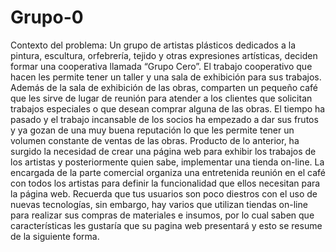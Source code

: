 # Grupo-0
Contexto del problema: Un grupo de artistas plásticos dedicados a la pintura, escultura, orfebrería, tejido y otras expresiones artísticas, deciden formar una cooperativa llamada “Grupo Cero”. El trabajo cooperativo que hacen les permite tener un taller y una sala de exhibición para sus trabajos. Además de la sala de exhibición de las obras, comparten un pequeño café que les sirve de lugar de reunión para atender a los clientes que solicitan trabajos especiales o que desean comprar alguna de las obras. El tiempo ha pasado y el trabajo incansable de los socios ha empezado a dar sus frutos y ya gozan de una muy buena reputación lo que les permite tener un volumen constante de ventas de las obras. Producto de lo anterior, ha surgido la necesidad de crear una página web para exhibir los trabajos de los artistas y posteriormente quien sabe, implementar una tienda on-line. La encargada de la parte comercial organiza una entretenida reunión en el café con todos los artistas para definir la funcionalidad que ellos necesitan para la página web. Recuerda que tus usuarios son poco diestros con el uso de nuevas tecnologías, sin embargo, hay varios que utilizan tiendas on-line para realizar sus compras de materiales e insumos, por lo cual saben que características les gustaría que su pagina web presentará y esto se resume de la siguiente forma.
